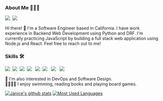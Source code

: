 <!-- ### Hi there 👋 -->

<h3><b>About Me 👩🏻‍💻</b></h3>
<p><a href="mailto:janice.hae.lee@gmail.com" target="_blank"><img src="https://img.shields.io/badge/janice.hae.lee@gmail.com-red?style=flat-square&logo=Gmail&logoColor=white&link=mailto:janice.hae.lee@gmail.com"/></a>&nbsp
<a href="https://www.linkedin.com/in/janice-yerin-lee/" target="_blank"><img src="https://img.shields.io/badge/JaniceLee-blue?style=flat-square&logo=Linkedin&logoColor=white"/></a></p>
<p> Hi there! 👋 I'm a Software Engineer based in California. I have work experience in Backend Web Development using Python and DRF. I'm currently practicing JavaScript by building a full stack web application using Node.js and React. Feel free to reach out to me!

<h3><b>Skills 🛠</b></h3>
<p>
  <img src="https://img.shields.io/badge/Python-blue?style=for-the-badge&logo=Python&logoColor=white"/>&nbsp
  <img src="https://img.shields.io/badge/Javascript-yellow?style=for-the-badge&logo=Javascript&logoColor=white"/>&nbsp 
  <img src="https://img.shields.io/badge/HTML-orange?style=for-the-badge&logo=HTML&logoColor=white"/>&nbsp
  <img src="https://img.shields.io/badge/CSS3-purple?style=for-the-badge&logo=CSS3&logoColor=white"/> &nbsp
  <img src="https://img.shields.io/badge/Django-darkgreen?style=for-the-badge&logo=Django&logoColor=white"/>&nbsp
  <img src="https://img.shields.io/badge/React-skyblue?style=for-the-badge&logo=React&logoColor=white"/> &nbsp
  <img src="https://img.shields.io/badge/Node.js-green?style=for-the-badge&logo=Node.js&logoColor=white"/> &nbsp
  <img src="https://img.shields.io/badge/Postgresql-3776AB?style=for-the-badge&logo=postgresql&logoColor=white"/>&nbsp
</p>

🌱 I'm also interested in DevOps and Software Design.
<br>
🏊🏻‍♀️🎳 I enjoy swimming, reading books and playing board games.


[![Janice's github stats](https://github-readme-stats.vercel.app/api?username=janiicelee&count_private=true&theme=merko&show_icons=true&hide=stars,contribs)]()
[![Most Used Languages](https://github-readme-stats.vercel.app/api/top-langs/?username=janiicelee&langs_count=5&theme=merko&layout=compact)]()

